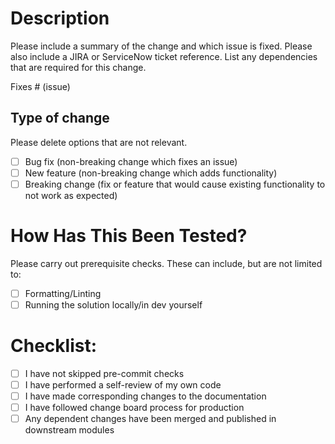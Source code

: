 # Description

Please include a summary of the change and which issue is fixed. Please also include a JIRA or ServiceNow ticket reference. List any dependencies that are required for this change.

Fixes # (issue)

## Type of change

Please delete options that are not relevant.

- [ ] Bug fix (non-breaking change which fixes an issue)
- [ ] New feature (non-breaking change which adds functionality)
- [ ] Breaking change (fix or feature that would cause existing functionality to not work as expected)

# How Has This Been Tested?

Please carry out prerequisite checks. These can include, but are not limited to:

- [ ] Formatting/Linting
- [ ] Running the solution locally/in dev yourself

# Checklist:

- [ ] I have not skipped pre-commit checks
- [ ] I have performed a self-review of my own code
- [ ] I have made corresponding changes to the documentation
- [ ] I have followed change board process for production
- [ ] Any dependent changes have been merged and published in downstream modules
